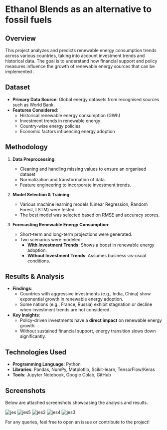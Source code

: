 # Ethanol Blends as an alternative to fossil fuels

## Overview
This project analyzes and predicts renewable energy consumption trends across various countries, taking into account investment trends and historical data. The goal is to understand how financial support and policy measures influence the growth of renewable energy sources that can be implemented
.

## Dataset
- **Primary Data Source**: Global energy datasets from recognised sources such as World Bank.
- **Features Considered**:
  - Historical renewable energy consumption (GWh)
  - Investment trends in renewable energy
  - Country-wise energy policies
  - Economic factors influencing energy adoption

## Methodology
1. **Data Preprocessing**:
   - Cleaning and handling missing values to ensure an organised dataset
   - Normalization and transformation of data.
   - Feature engineering to incorporate investment trends.

2. **Model Selection & Training**:
   - Various machine learning models (Linear Regression, Random Forest, LSTM) were tested.
   - The best model was selected based on RMSE and accuracy scores.

3. **Forecasting Renewable Energy Consumption**:
   - Short-term and long-term projections were generated.
   - Two scenarios were modeled:
     - **With Investment Trends**: Shows a boost in renewable energy adoption.
     - **Without Investment Trends**: Assumes business-as-usual conditions.

## Results & Analysis
- **Findings**:
  - Countries with aggressive investments (e.g., India, China) show exponential growth in renewable energy adoption.
  - Some nations (e.g., France, Russia) exhibit stagnation or decline when investment trends are not considered.
- **Key Insights**:
  - Policy-driven investments have a **direct impact** on renewable energy growth.
  - Without sustained financial support, energy transition slows down significantly.

## Technologies Used
- **Programming Language**: Python
- **Libraries**: Pandas, NumPy, Matplotlib, Scikit-learn, TensorFlow/Keras
- **Tools**: Jupyter Notebook, Google Colab, GitHub


## Screenshots
Below are attached screenshots showcasing the analysis and results.

![jes](https://github.com/user-attachments/assets/9e2536cc-7a46-4fd2-a771-63d5b79f6db0)
![jes5](https://github.com/user-attachments/assets/fd686375-23ed-480e-be48-ffc3723678ed)
![jes2](https://github.com/user-attachments/assets/dc5366c5-b7ba-4268-b82f-cfa98d140297)
![jes4](https://github.com/user-attachments/assets/b3dcea00-3f18-46c1-b7fb-c562ba9de7ec)
![jes3](https://github.com/user-attachments/assets/e31885be-1048-47e5-90ce-9d0f72fd5bd9)


For any queries, feel free to open an issue or contribute to the project!

